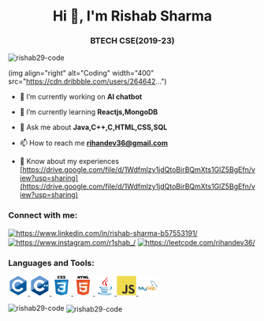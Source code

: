 <h1 align="center">Hi 👋, I'm Rishab Sharma</h1>
<h3 align="center">BTECH CSE(2019-23)</h3>

<p align="left"> <img src="https://komarev.com/ghpvc/?username=rishab29-code&label=Profile%20views&color=0e75b6&style=flat" alt="rishab29-code" /> </p>

(img align="right" alt="Coding" width="400" src="https://cdn.dribbble.com/users/264642...")

- 🔭 I’m currently working on **AI chatbot**

- 🌱 I’m currently learning **Reactjs,MongoDB**

- 💬 Ask me about **Java,C++,C,HTML,CSS,SQL**

- 📫 How to reach me **rihandev36@gmail.com**

- 📄 Know about my experiences [https://drive.google.com/file/d/1Wdfmlzy1jdQtoBirBQmXts1GlZ5BgEfn/view?usp=sharing](https://drive.google.com/file/d/1Wdfmlzy1jdQtoBirBQmXts1GlZ5BgEfn/view?usp=sharing)

<h3 align="left">Connect with me:</h3>
<p align="left">
<a href="https://linkedin.com/in/https://www.linkedin.com/in/rishab-sharma-b57553191/" target="blank"><img align="center" src="https://raw.githubusercontent.com/rahuldkjain/github-profile-readme-generator/master/src/images/icons/Social/linked-in-alt.svg" alt="https://www.linkedin.com/in/rishab-sharma-b57553191/" height="30" width="40" /></a>
<a href="https://instagram.com/https://www.instagram.com/r1shab_/" target="blank"><img align="center" src="https://raw.githubusercontent.com/rahuldkjain/github-profile-readme-generator/master/src/images/icons/Social/instagram.svg" alt="https://www.instagram.com/r1shab_/" height="30" width="40" /></a>
<a href="https://www.leetcode.com/https://leetcode.com/rihandev36/" target="blank"><img align="center" src="https://raw.githubusercontent.com/rahuldkjain/github-profile-readme-generator/master/src/images/icons/Social/leet-code.svg" alt="https://leetcode.com/rihandev36/" height="30" width="40" /></a>
</p>

<h3 align="left">Languages and Tools:</h3>
<p align="left"> <a href="https://www.cprogramming.com/" target="_blank" rel="noreferrer"> <img src="https://raw.githubusercontent.com/devicons/devicon/master/icons/c/c-original.svg" alt="c" width="40" height="40"/> </a> <a href="https://www.w3schools.com/cpp/" target="_blank" rel="noreferrer"> <img src="https://raw.githubusercontent.com/devicons/devicon/master/icons/cplusplus/cplusplus-original.svg" alt="cplusplus" width="40" height="40"/> </a> <a href="https://www.w3schools.com/css/" target="_blank" rel="noreferrer"> <img src="https://raw.githubusercontent.com/devicons/devicon/master/icons/css3/css3-original-wordmark.svg" alt="css3" width="40" height="40"/> </a> <a href="https://www.w3.org/html/" target="_blank" rel="noreferrer"> <img src="https://raw.githubusercontent.com/devicons/devicon/master/icons/html5/html5-original-wordmark.svg" alt="html5" width="40" height="40"/> </a> <a href="https://www.java.com" target="_blank" rel="noreferrer"> <img src="https://raw.githubusercontent.com/devicons/devicon/master/icons/java/java-original.svg" alt="java" width="40" height="40"/> </a> <a href="https://developer.mozilla.org/en-US/docs/Web/JavaScript" target="_blank" rel="noreferrer"> <img src="https://raw.githubusercontent.com/devicons/devicon/master/icons/javascript/javascript-original.svg" alt="javascript" width="40" height="40"/> </a> <a href="https://www.mysql.com/" target="_blank" rel="noreferrer"> <img src="https://raw.githubusercontent.com/devicons/devicon/master/icons/mysql/mysql-original-wordmark.svg" alt="mysql" width="40" height="40"/> </a> </p>

<p><img align="left" src="https://github-readme-stats.vercel.app/api/top-langs?username=rishab29-code&show_icons=true&locale=en&layout=compact" alt="rishab29-code" /></p>

<p>&nbsp;<img align="center" src="https://github-readme-stats.vercel.app/api?username=rishab29-code&show_icons=true&locale=en" alt="rishab29-code" /></p>
